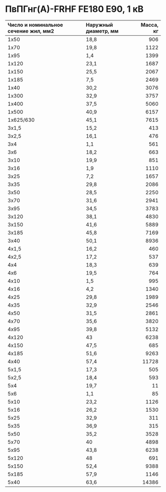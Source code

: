 # ПвПГнг(А)-FRHF FE180 E90, 1 кВ

|  Число и номинальное сечение жил, мм2   | Наружный диаметр, мм   |   Масса, кг |
|:----------------------------------------|:-----------------------|------------:|
| 1х50                                    | 18,8                   |         906 |
| 1х70                                    | 19,8                   |        1122 |
| 1х95                                    | 1,4                    |        1399 |
| 1х120                                   | 23,1                   |        1687 |
| 1х150                                   | 25,5                   |        2067 |
| 1х185                                   | 7,5                    |        2469 |
| 1х40                                    | 30,2                   |        3076 |
| 1х300                                   | 32,9                   |        3757 |
| 1х400                                   | 37,5                   |        5060 |
| 1х500                                   | 40,9                   |        6157 |
| 1х625/630                               | 45,1                   |        7615 |
| 3х1,5                                   | 15,2                   |         413 |
| 3х2,5                                   | 16,1                   |         476 |
| 3х4                                     | 1,1                    |         561 |
| 3х6                                     | 18,2                   |         663 |
| 3х10                                    | 19,9                   |         851 |
| 3х16                                    | 1,9                    |        1110 |
| 3х25                                    | 7,2                    |        1657 |
| 3х35                                    | 29,8                   |        2086 |
| 3х50                                    | 28,5                   |        2250 |
| 3х70                                    | 31,6                   |        2941 |
| 3х95                                    | 34,5                   |        3783 |
| 3х120                                   | 38,1                   |        4830 |
| 3х150                                   | 41,6                   |        5889 |
| 3х185                                   | 45,8                   |        7169 |
| 3х40                                    | 50,1                   |        8936 |
| 4х1,5                                   | 16,2                   |         460 |
| 4х2,5                                   | 17,2                   |         537 |
| 4х4                                     | 18,3                   |         639 |
| 4х6                                     | 19,5                   |         764 |
| 4х10                                    | 1,5                    |         995 |
| 4х16                                    | 4,2                    |        1340 |
| 4х25                                    | 29,8                   |        1989 |
| 4х35                                    | 32,9                   |        2546 |
| 4х50                                    | 31,5                   |        2861 |
| 4х70                                    | 35,6                   |        3820 |
| 4х95                                    | 39,8                   |        5132 |
| 4х120                                   | 43                     |        6238 |
| 4х150                                   | 47,5                   |         685 |
| 4х185                                   | 51,6                   |        9263 |
| 4х40                                    | 57,4                   |       11728 |
| 5х1,5                                   | 17,3                   |         505 |
| 5х2,5                                   | 18,4                   |         593 |
| 5х4                                     | 19,7                   |          11 |
| 5х6                                     | 1,1                    |          85 |
| 5х10                                    | 23,2                   |        1126 |
| 5х16                                    | 26,2                   |        1530 |
| 5х25                                    | 32,9                   |         311 |
| 5х35                                    | 36,9                   |         315 |
| 5х50                                    | 35,2                   |        3528 |
| 5х70                                    | 40                     |        4898 |
| 5х95                                    | 43,8                   |        6238 |
| 5х120                                   | 48                     |         691 |
| 5х150                                   | 52,4                   |        9388 |
| 5х185                                   | 57,9                   |        1146 |
| 5х40                                    | 63,6                   |       14386 |